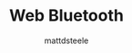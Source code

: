 ---
layout: post-video
title: Web Bluetooth
videolength: 67min
author: mattdsteele
presented: March 2017
youtubeurl: https://www.youtube.com/embed/LPAKy9Rc4rA
---